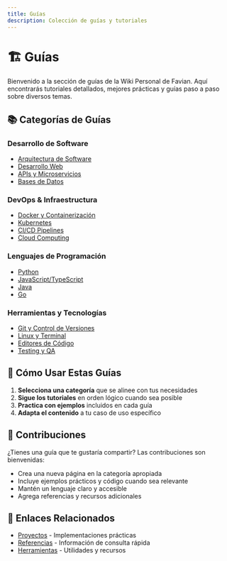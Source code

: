 ```yaml
---
title: Guías
description: Colección de guías y tutoriales
---
```


# 🏗️ Guías

Bienvenido a la sección de guías de la Wiki Personal de Favian. Aquí encontrarás tutoriales detallados, mejores prácticas y guías paso a paso sobre diversos temas.

## 📚 Categorías de Guías

### Desarrollo de Software
- [Arquitectura de Software](arquitectura/)
- [Desarrollo Web](desarrollo-web/)
- [APIs y Microservicios](apis/)
- [Bases de Datos](bases-datos/)

### DevOps & Infraestructura
- [Docker y Containerización](docker/)
- [Kubernetes](kubernetes/)
- [CI/CD Pipelines](ci-cd/)
- [Cloud Computing](cloud/)

### Lenguajes de Programación
- [Python](python/)
- [JavaScript/TypeScript](javascript/)
- [Java](java/)
- [Go](go/)

### Herramientas y Tecnologías
- [Git y Control de Versiones](git/)
- [Linux y Terminal](linux/)
- [Editores de Código](editores/)
- [Testing y QA](testing/)

## 🎯 Cómo Usar Estas Guías

1. **Selecciona una categoría** que se alinee con tus necesidades
2. **Sigue los tutoriales** en orden lógico cuando sea posible
3. **Practica con ejemplos** incluidos en cada guía
4. **Adapta el contenido** a tu caso de uso específico

## 📖 Contribuciones

¿Tienes una guía que te gustaría compartir? Las contribuciones son bienvenidas:

- Crea una nueva página en la categoría apropiada
- Incluye ejemplos prácticos y código cuando sea relevante
- Mantén un lenguaje claro y accesible
- Agrega referencias y recursos adicionales

## 🔗 Enlaces Relacionados

- [Proyectos](https://miwiki.vercel.app/proyectos/) - Implementaciones prácticas
- [Referencias](https://miwiki.vercel.app/referencias/) - Información de consulta rápida
- [Herramientas](https://miwiki.vercel.app/herramientas/) - Utilidades y recursos